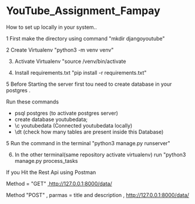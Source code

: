 # YouTube_Assignment_Fampay

How to set up locally in your system..

1 First make the directory using command "mkdir djangoyoutube"

2 Create Virtualenv "python3 -m venv venv"

3. Activate Virtualenv "source /venv/bin/activate

4. Install requirements.txt "pip install -r requirements.txt"

5 Before Starting the server first tou need to create database in your postgres .

  Run these commands
  - psql postgres (to activate postgres server)
  - create database youtubedata;
  - \c youtubedata (Connected youtubedata locally)
  - \dt (check how many tables are present inside this Database)
  
5 Run the command in the terminal "python3 manage.py runserver"

6. In the other terminal(same repository activate virtualenv) run "python3 manage.py process_tasks

If you Hit the Rest Api using Postman 

 Method = "GET" ,http://127.0.0.1:8000/data/ 

 Method "POST" , parmas = title and description , http://127.0.0.1:8000/data/
 
 
 
 




